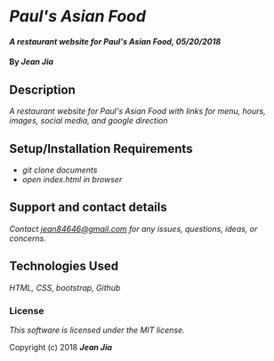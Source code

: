 # _Paul's Asian Food_

#### _A restaurant website for Paul's Asian Food, 05/20/2018_

#### By _**Jean Jia**_

## Description

_A restaurant website for Paul's Asian Food with links for menu, hours, images, social media, and google direction_

## Setup/Installation Requirements

* _git clone documents_
* _open index.html in browser_

## Support and contact details

_Contact jean84646@gmail.com for any issues, questions, ideas, or concerns._

## Technologies Used

_HTML, CSS, bootstrap, Github_

### License

*This software is licensed under the MIT license.*

Copyright (c) 2018 **_Jean Jia_**
